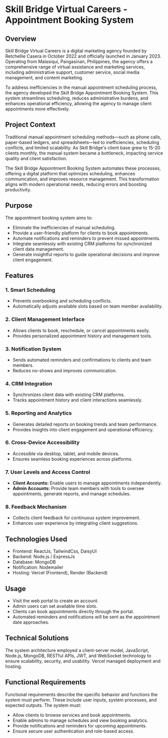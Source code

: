 # Skill Bridge Virtual Careers - Appointment Booking System

## Overview

Skill Bridge Virtual Careers is a digital marketing agency founded by Retchellie Casera in October 2022 and officially launched in January 2023. Operating from Malasiqui, Pangasinan, Philippines, the agency offers a comprehensive range of virtual assistance and marketing services, including administrative support, customer service, social media management, and content marketing.

To address inefficiencies in the manual appointment scheduling process, the agency developed the Skill Bridge Appointment Booking System. This system streamlines scheduling, reduces administrative burdens, and enhances operational efficiency, allowing the agency to manage client appointments more effectively.

## Project Context

Traditional manual appointment scheduling methods—such as phone calls, paper-based ledgers, and spreadsheets—led to inefficiencies, scheduling conflicts, and limited scalability. As Skill Bridge's client base grew to 15-20 clients monthly, the manual system became a bottleneck, impacting service quality and client satisfaction.

The Skill Bridge Appointment Booking System automates these processes, offering a digital platform that optimizes scheduling, enhances communication, and improves resource management. This transformation aligns with modern operational needs, reducing errors and boosting productivity.

## Purpose

The appointment booking system aims to:

- Eliminate the inefficiencies of manual scheduling.
- Provide a user-friendly platform for clients to book appointments.
- Automate notifications and reminders to prevent missed appointments.
- Integrate seamlessly with existing CRM platforms for synchronized client data management.
- Generate insightful reports to guide operational decisions and improve client engagement.

## Features

### 1. Smart Scheduling

- Prevents overbooking and scheduling conflicts.
- Automatically adjusts available slots based on team member availability.

### 2. Client Management Interface

- Allows clients to book, reschedule, or cancel appointments easily.
- Provides personalized appointment history and management tools.

### 3. Notification System

- Sends automated reminders and confirmations to clients and team members.
- Reduces no-shows and improves communication.

### 4. CRM Integration

- Synchronizes client data with existing CRM platforms.
- Tracks appointment history and client interactions seamlessly.

### 5. Reporting and Analytics

- Generates detailed reports on booking trends and team performance.
- Provides insights into client engagement and operational efficiency.

### 6. Cross-Device Accessibility

- Accessible via desktop, tablet, and mobile devices.
- Ensures seamless booking experiences across platforms.

### 7. User Levels and Access Control

- **Client Accounts:** Enable users to manage appointments independently.
- **Admin Accounts:** Provide team members with tools to oversee appointments, generate reports, and manage schedules.

### 8. Feedback Mechanism

- Collects client feedback for continuous system improvement.
- Enhances user experience by integrating client suggestions.

## Technologies Used

- Frontend: ReactJs, TailwindCss, DaisyUI
- Backend: Node.js / ExpressJs
- Database: MongoDB
- Notification: Nodemailer
- Hosting: Vercel (Frontend), Render (Backend)

## Usage

- Visit the web portal to create an account.
- Admin users can set available time slots.
- Clients can book appointments directly through the portal.
- Automated reminders and notifications will be sent as the appointment date approaches.

## Technical Solutions

The system architecture employed a client-server model, JavaScript, Node.js, MongoDB, RESTful APIs, JWT, and WebSocket technology to ensure scalability, security, and usability. Vercel managed deployment and hosting.

## Functional Requirements

Functional requirements describe the specific behavior and functions the system must perform. These include user inputs, system processes, and expected outputs. The system must:

- Allow clients to browse services and book appointments.
- Enable admins to manage schedules and view booking analytics.
- Provide notifications and reminders for upcoming appointments.
- Ensure secure user authentication and role-based access.
